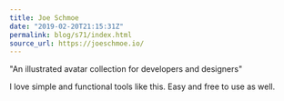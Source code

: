 ```yaml
---
title: Joe Schmoe
date: "2019-02-20T21:15:31Z"
permalink: blog/s71/index.html
source_url: https://joeschmoe.io/
---
```


"An illustrated avatar collection for developers and designers"

I love simple and functional tools like this. Easy and free to use as well.
